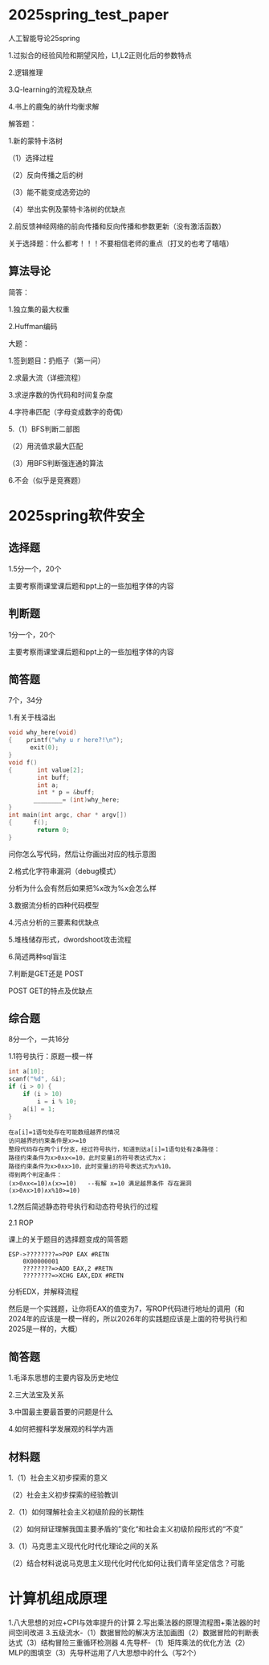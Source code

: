 # 2025spring_test_paper
人工智能导论25spring

1.过拟合的经验风险和期望风险，L1,L2正则化后的参数特点

2.逻辑推理

3.Q-learning的流程及缺点

4.书上的鹿兔的纳什均衡求解

解答题：

1.新的蒙特卡洛树

（1）选择过程

（2）反向传播之后的树

（3）能不能变成选旁边的

（4）举出实例及蒙特卡洛树的优缺点

2.前反馈神经网络的前向传播和反向传播和参数更新（没有激活函数）

关于选择题：什么都考！！！不要相信老师的重点（打叉的也考了嘻嘻）

## 算法导论
简答：

1.独立集的最大权重

2.Huffman编码

大题：

1.签到题目：扔瓶子（第一问）

2.求最大流（详细流程）

3.求逆序数的伪代码和时间复杂度

4.字符串匹配（字母变成数字的奇偶）

5.（1）BFS判断二部图

（2）用流值求最大匹配

（3）用BFS判断强连通的算法

6.不会（似乎是竞赛题）

# 2025spring软件安全

## 选择题

1.5分一个，20个

主要考察雨课堂课后题和ppt上的一些加粗字体的内容



## 判断题 

1分一个，20个

主要考察雨课堂课后题和ppt上的一些加粗字体的内容

## 简答题 

7个，34分

1.有关于栈溢出

```c++
void why_here(void)
{    printf("why u r here?!\n"); 
      exit(0); 
}
void f()
{       int value[2];
        int buff; 
 		int a;
 	    int * p = &buff; 
       ________= (int)why_here;
} 
int main(int argc, char * argv[])
{      f();
        return 0;
}
```

问你怎么写代码，然后让你画出对应的栈示意图



2.格式化字符串漏洞（debug模式）

分析为什么会有然后如果把%x改为%x会怎么样



3.数据流分析的四种代码模型



4.污点分析的三要素和优缺点



5.堆栈储存形式，dwordshoot攻击流程



6.简述两种sql盲注



7.判断是GET还是 POST

POST GET的特点及优缺点



## 综合题

8分一个，一共16分

1.1符号执行：原题一模一样

```c++
int a[10];
scanf("%d", &i);
if (i > 0) {
    if (i > 10)
        i = i % 10;
    a[i] = 1;
}

```

```
在a[i]=1语句处存在可能数组越界的情况
访问越界的约束条件是x>=10 
整段代码存在两个if分支，经过符号执行，知道到达a[i]=1语句处有2条路径：
路径约束条件为x>0∧x<=10，此时变量i的符号表达式为x；
路径约束条件为x>0∧x>10，此时变量i的符号表达式为x%10。
得到两个判定条件：
(x>0∧x<=10)∧(x>=10)   --有解 x=10 满足越界条件 存在漏洞
(x>0∧x>10)∧x%10>=10)
```

1.2然后简述静态符号执行和动态符号执行的过程



2.1 ROP    

课上的关于题目的选择题变成的简答题

```
ESP->????????=>POP EAX #RETN
	0X00000001
	????????=>ADD EAX,2 #RETN
	????????=>XCHG EAX,EDX #RETN
```

分析EDX，并解释流程

然后是一个实践题，让你将EAX的值变为7，写ROP代码进行地址的调用（和2024年的应该是一模一样的，所以2026年的实践题应该是上面的符号执行和2025是一样的，大概）
## 简答题

1.毛泽东思想的主要内容及历史地位

2.三大法宝及关系

3.中国最主要最首要的问题是什么

4.如何把握科学发展观的科学内涵

## 材料题

1.（1）社会主义初步探索的意义

（2）社会主义初步探索的经验教训

2.（1）如何理解社会主义初级阶段的长期性

（2）如何辩证理解我国主要矛盾的”变化“和社会主义初级阶段形式的“不变”

3.（1）马克思主义现代化时代化理论之间的关系

（2）结合材料说说马克思主义现代化时代化如何让我们青年坚定信念？可能

# 计算机组成原理
1.八大思想的对应+CPI与效率提升的计算
2.写出乘法器的原理流程图+乘法器的时间空间改进
3.五级流水-（1）数据冒险的解决方法加画图（2）数据冒险的判断表达式（3）结构冒险三重循环检测器
4.先导杯-（1）矩阵乘法的优化方法（2）MLP的图填空（3）先导杯运用了八大思想中的什么（写2个）
